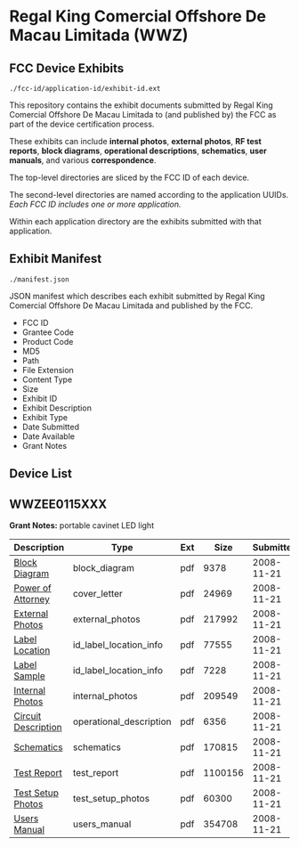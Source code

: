 # Regal King Comercial Offshore De Macau Limitada (WWZ)
## FCC Device Exhibits

```
./fcc-id/application-id/exhibit-id.ext
```

This repository contains the exhibit documents submitted by Regal King Comercial Offshore De Macau Limitada to (and published by) the FCC as part of the device certification process.

These exhibits can include **internal photos**, **external photos**, **RF test reports**, **block diagrams**, **operational descriptions**, **schematics**, **user manuals**, and various **correspondence**.

The top-level directories are sliced by the FCC ID of each device.

The second-level directories are named according to the application UUIDs. *Each FCC ID includes one or more application.*

Within each application directory are the exhibits submitted with that application. 

## Exhibit Manifest

```
./manifest.json
```

JSON manifest which describes each exhibit submitted by Regal King Comercial Offshore De Macau Limitada and published by the FCC.

- FCC ID
- Grantee Code
- Product Code
- MD5
- Path
- File Extension
- Content Type
- Size
- Exhibit ID
- Exhibit Description
- Exhibit Type
- Date Submitted
- Date Available
- Grant Notes

## Device List
## WWZEE0115XXX
**Grant Notes:** portable cavinet LED light

| Description | Type | Ext | Size | Submitted | Available |
| ----------- | ---- | --- | ---- | --------- | --------- |
| [Block Diagram](WWZEE0115XXX/20f134f9e2912ad4d4e600814f8204ff/1033859.pdf) | block_diagram | pdf | 9378 | 2008-11-21 | 2008-11-21 |
| [Power of Attorney](WWZEE0115XXX/20f134f9e2912ad4d4e600814f8204ff/1033865.pdf) | cover_letter | pdf | 24969 | 2008-11-21 | 2008-11-21 |
| [External Photos](WWZEE0115XXX/20f134f9e2912ad4d4e600814f8204ff/1033861.pdf) | external_photos | pdf | 217992 | 2008-11-21 | 2008-11-21 |
| [Label Location](WWZEE0115XXX/20f134f9e2912ad4d4e600814f8204ff/1033862.pdf) | id_label_location_info | pdf | 77555 | 2008-11-21 | 2008-11-21 |
| [Label Sample](WWZEE0115XXX/20f134f9e2912ad4d4e600814f8204ff/1033863.pdf) | id_label_location_info | pdf | 7228 | 2008-11-21 | 2008-11-21 |
| [Internal Photos](WWZEE0115XXX/20f134f9e2912ad4d4e600814f8204ff/1033864.pdf) | internal_photos | pdf | 209549 | 2008-11-21 | 2008-11-21 |
| [Circuit Description](WWZEE0115XXX/20f134f9e2912ad4d4e600814f8204ff/1033860.pdf) | operational_description | pdf | 6356 | 2008-11-21 | 2008-11-21 |
| [Schematics](WWZEE0115XXX/20f134f9e2912ad4d4e600814f8204ff/1033866.pdf) | schematics | pdf | 170815 | 2008-11-21 | 2008-11-21 |
| [Test Report](WWZEE0115XXX/20f134f9e2912ad4d4e600814f8204ff/1033868.pdf) | test_report | pdf | 1100156 | 2008-11-21 | 2008-11-21 |
| [Test Setup Photos](WWZEE0115XXX/20f134f9e2912ad4d4e600814f8204ff/1033867.pdf) | test_setup_photos | pdf | 60300 | 2008-11-21 | 2008-11-21 |
| [Users Manual](WWZEE0115XXX/20f134f9e2912ad4d4e600814f8204ff/1033869.pdf) | users_manual | pdf | 354708 | 2008-11-21 | 2008-11-21 |
